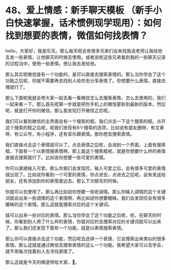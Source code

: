 # 48、爱上情感：新手聊天模板 （新手小白快速掌握，话术惯例现学现用）：如何找到想要的表情，微信如何找表情？

hello，大家好，我是乐天。那么每天呢会有很多兄弟们会来找我说老师让我给他去发一些表情，让他聊天的时候去使用。或者说呢这些兄弟看到我的一些聊天记录的过程当中，使用一些表情，想让我去发给他。

那么其实呢微信是有一个功能的，是可以直接去搜索表情的。那么当你学会了这个功能之后呢，你就不需要再去找别人给你去分享表情了。你想要什么表情，直接去搜就行了。

那么下面呢我就会带大家一起去看一看微信怎么去搜索表情，怎么去使用的，我们一起来看一下。那么首先呢第一步就是把你手机上的微信更新到最新的版本。然后呢，就是打开你的微信。那么我发现打开微信之后呢。

我们可以看到微信的主界面会有一个搜索的框。我们点击一下这个搜索的框。点开这个搜索的框之后呢，呃我们发现有6个搜索的选项，比如说有朋友圈呀，有文章呀，有公众号，有小程序，还有音乐跟表情。那你想去搜索表情。

我们直接点击这个表情就可以了。点击表情之后呢，会进到一个界面，上面有搜索框，下面有一个以表情搜表情啊，那上面这个搜索框呢，就是你想要什么样的表情直接去搜索就行了。比如说你想要一些可爱的表情。

你可以直接输入可爱。那么你我们会发现哎，输入可爱之后，会有很多可爱的表情就出现了。比如说你看到一个可爱的表情，你点进去，点进去之后呢，会有发送给朋友，还有添加到你的表情里边去。那么下次聊天的时候。

你就可以去使用了。那么再比如说你想要一些呃调情。那么你输入调情的这个关键词就会出来一些调情的这个表情啊，再比如说你想要暧昧。我们会发现哎会有很多暧昧的这个表情。那么这就是搜索对应的这个关键词。

就可以出来一些对应的表情。那么当你学会了这个功能之后呢，呃，在聊天的时候，你看到别人用了什么样的表情，你就对应的去搜索对应的关键词就可以出来了。那么我们还发现下面有一个功能，就是以表情搜索表情。

那么你可以直接点击这个功能，然后呢去选择一个表情，它会搜索出来类似的很多表情。那么这就是通过微信去搜索表情的这么一个功能。我希望大家可以去学会，就不用每次找着别人去寻找表情了。

那么这就是今天的微道带给大家。🎼。
